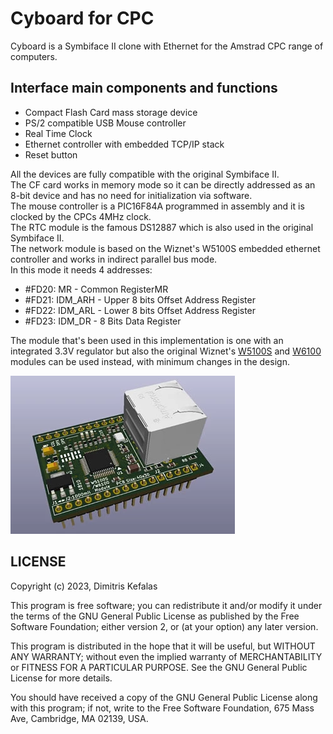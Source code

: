 
# Cyboard for CPC
Cyboard is a Symbiface II clone with Ethernet for the Amstrad CPC range of computers.
## Interface main components and functions
- Compact Flash Card mass storage device
- PS/2 compatible USB Mouse controller
- Real Time Clock
- Ethernet controller with embedded TCP/IP stack
- Reset button

All the devices are fully compatible with the original Symbiface II.</br>
The CF card works in memory mode so it can be directly addressed as an 8-bit device and has no need for initialization via software.</br>
The mouse controller is a PIC16F84A programmed in assembly and it is clocked by the CPCs 4MHz clock.</br>
The RTC module is the famous DS12887 which is also used in the original Symbiface II.</br>
The network module is based on the Wiznet's W5100S embedded ethernet controller and works in indirect parallel bus mode.</br>
In this mode it needs 4 addresses:
- #FD20: MR - Common RegisterMR
- #FD21: IDM_ARH - Upper 8 bits Offset Address Register
- #FD22: IDM_ARL - Lower 8 bits Offset Address Register
- #FD23: IDM_DR - 8 Bits Data Register

The module that's been used in this implementation is one with an integrated 3.3V regulator but also the original Wiznet's [W5100S](https://github.com/Wiznet/Hardware-Files-of-WIZnet/tree/master/05_Network_Module/WIZ810SMJ) and [W6100](https://github.com/Wiznet/Hardware-Files-of-WIZnet/tree/master/05_Network_Module/WIZ610MJ) modules can be used instead, with minimum changes in the design.</br>

![enter image description here](https://github.com/salafek/cyboard-for-cpc/blob/main/pictures/w5100s-module.png)
## LICENSE
Copyright (c) 2023, Dimitris Kefalas

This program is free software; you can redistribute it and/or modify it under the terms of the GNU General Public License as published by the Free Software Foundation; either version 2, or (at your option) any later version.

This program is distributed in the hope that it will be useful, but WITHOUT ANY WARRANTY; without even the implied warranty of MERCHANTABILITY or FITNESS FOR A PARTICULAR PURPOSE. See the GNU General Public License for more details.

You should have received a copy of the GNU General Public License along with this program; if not, write to the Free Software Foundation, 675 Mass Ave, Cambridge, MA 02139, USA.
